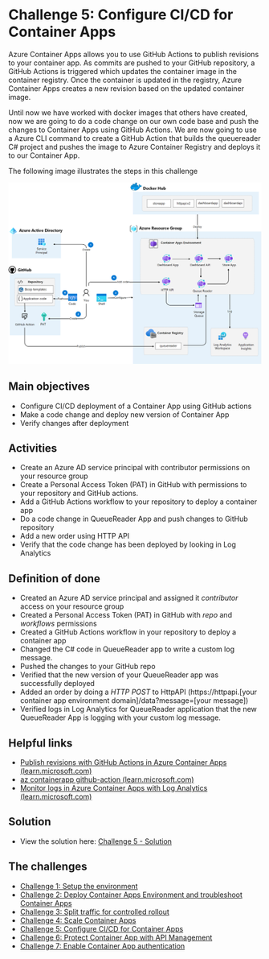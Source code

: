 # Challenge 5: Configure CI/CD for Container Apps
Azure Container Apps allows you to use GitHub Actions to publish revisions to your container app. As commits are pushed to your GitHub repository, a GitHub Actions is triggered which updates the container image in the container registry. Once the container is updated in the registry, Azure Container Apps creates a new revision based on the updated container image.

Until now we have worked with docker images that others have created, now we are going to do a code change on our own code base and push the changes to Container Apps using GitHub Actions. We are now going to use a Azure CLI command to create a GitHub Action that builds the queuereader C# project and pushes the image to Azure Container Registry and deploys it to our Container App.

The following image illustrates the steps in this challenge

![](images/challenge-5-overview.png)


## Main objectives
- Configure CI/CD deployment of a Container App using GitHub actions
- Make a code change and deploy new version of Container App
- Verify changes after deployment


## Activities

- Create an Azure AD service principal with contributor permissions on your resource group 
- Create a Personal Access Token (PAT) in GitHub with permissions to your repository and GitHub actions.
- Add a GitHub Actions workflow to your repository to deploy a container app
- Do a code change in QueueReader App and push changes to GitHub repository
- Add a new order using HTTP API
- Verify that the code change has been deployed by looking in Log Analytics



## Definition of done
- Created an Azure AD service principal and assigned it _contributor_ access on your resource group 
- Created a Personal Access Token (PAT) in GitHub with _repo_ and _workflows_ permissions
- Created a GitHub Actions workflow in your repository to deploy a container app
- Changed the C# code in QueueReader app to write a custom log message.
- Pushed the changes to your GitHub repo
- Verified that the new version of your QueueReader app was successfully deployed
- Added an order by doing a _HTTP POST_ to HttpAPI (https://httpapi.[your container app environment domain]/data?message=[your message]) 
- Verified logs in Log Analytics for QueueReader application that the new QueueReader App is logging with your custom log message.

 

## Helpful links
- [Publish revisions with GitHub Actions in Azure Container Apps (learn.microsoft.com)](https://learn.microsoft.com/en-us/azure/container-apps/github-actions-cli?tabs=bash)
- [az containerapp github-action (learn.microsoft.com)](https://learn.microsoft.com/en-us/cli/azure/containerapp/github-action?view=azure-cli-latest)
- [Monitor logs in Azure Container Apps with Log Analytics (learn.microsoft.com)](https://learn.microsoft.com/en-us/azure/container-apps/log-monitoring?tabs=bash)

## Solution
- View the solution here: [Challenge 5 - Solution](solution5.md)

## The challenges

- [Challenge 1: Setup the environment](challenge1.md)
- [Challenge 2: Deploy Container Apps Environment and troubleshoot Container Apps](challenge2.md)
- [Challenge 3: Split traffic for controlled rollout](challenge3.md)
- [Challenge 4: Scale Container Apps](challenge4.md)
- [Challenge 5: Configure CI/CD for Container Apps](challenge5.md)
- [Challenge 6: Protect Container App with API Management](challenge6.md)
- [Challenge 7: Enable Container App authentication](challenge7.md)


